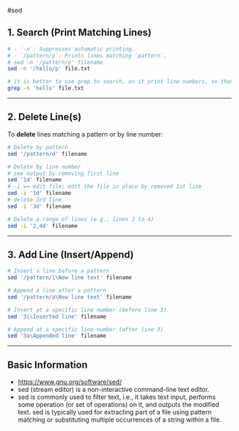 #sed
## 1. **Search (Print Matching Lines)**

```bash
# - `-n`: Suppresses automatic printing.
# - `/pattern/p`: Prints lines matching `pattern`.
# sed -n '/pattern/p' filename
sed -n '/hello/p' file.txt

# it is better to use grep to search, as it print line numbers, so that you can delete content using lines (safer way)
grep -n 'hello' file.txt
```

---

## 2. **Delete Line(s)**

To **delete** lines matching a pattern or by line number:

```bash
# Delete by pattern
sed '/pattern/d' filename

# Delete by line number
# see output by removing first line
sed '1d' filename
# -i == edit file; edit the file in place by removed 1st line
sed -i '1d' filename
# delete 3rd line
sed -i '3d' filename

# Delete a range of lines (e.g., lines 2 to 4)
sed -i '2,4d' filename
```

---

## 3. **Add Line (Insert/Append)**

```bash
# Insert a line before a pattern
sed '/pattern/i\New line text' filename

# Append a line after a pattern
sed '/pattern/a\New line text' filename

# Insert at a specific line number (before line 3)
sed '3i\Inserted line' filename

# Append at a specific line number (after line 3)
sed '3a\Appended line' filename
```

---
## Basic Information
- https://www.gnu.org/software/sed/
- sed (stream editor) is a non-interactive command-line text editor.
- sed is commonly used to filter text, i.e., it takes text input, performs some operation (or set of operations) on it, and outputs the modified text. sed is typically used for extracting part of a file using pattern matching or substituting multiple occurrences of a string within a file.
